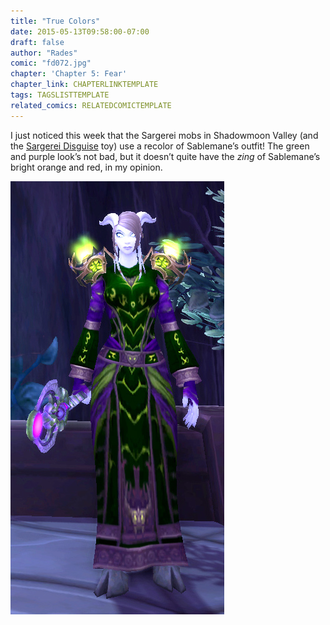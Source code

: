 ```yaml
---
title: "True Colors"
date: 2015-05-13T09:58:00-07:00
draft: false
author: "Rades"
comic: "fd072.jpg"
chapter: 'Chapter 5: Fear'
chapter_link: CHAPTERLINKTEMPLATE
tags: TAGSLISTTEMPLATE
related_comics: RELATEDCOMICTEMPLATE
---
```


I just noticed this week that the Sargerei mobs in Shadowmoon Valley (and the [Sargerei Disguise](http://www.wowhead.com/item=119134/sargerei-disguise) toy) use a recolor of Sablemane’s outfit! The green and purple look’s not bad, but it doesn’t quite have the *zing* of Sablemane’s bright orange and red, in my opinion.


![A picture of the Sargerei Disguise](/images/post-images/sargerei-disguise.jpg)

